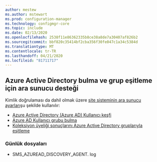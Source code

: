```yaml
---
author: mestew
ms.author: mstewart
ms.prod: configuration-manager
ms.technology: configmgr-core
ms.topic: include
ms.date: 02/13/2020
ms.openlocfilehash: 2538f11e86362335b8ce38a8de7a30407af826b2
ms.sourcegitcommit: bbf820c35414bf2cba356f30fe047c1a34c5384d
ms.translationtype: MT
ms.contentlocale: tr-TR
ms.lasthandoff: 04/21/2020
ms.locfileid: "81711717"
---
```

## <a name="proxy-support-for-azure-active-directory-discovery-and-group-sync"></a><a name="bkmk_aad"></a>Azure Active Directory bulma ve grup eşitleme için ara sunucu desteği

<!--5913817-->
Kimlik doğrulaması da dahil olmak üzere [site sisteminin ara sunucu ayarları](../../../../plan-design/network/proxy-server-support.md)şu şekilde kullanılır:

- [Azure Active Directory (Azure AD) Kullanıcı keşfi](../../../../servers/deploy/configure/about-discovery-methods.md#azureaddisc)
- [Azure AD Kullanıcı grubu bulma](../../../../servers/deploy/configure/about-discovery-methods.md#bkmk_azuregroupdisco)
- [Koleksiyon üyeliği sonuçlarını Azure Active Directory gruplarıyla eşitleme](../../../../clients/manage/collections/create-collections.md#bkmk_aadcollsync)

### <a name="log-files"></a>Günlük dosyaları

- SMS_AZUREAD_DISCOVERY_AGENT. log
